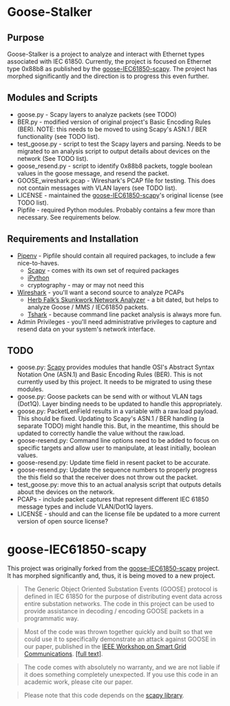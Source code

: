 # Goose-Stalker

## Purpose

Goose-Stalker is a project to analyze and interact with Ethernet types associated with IEC 61850. Currently, the project is focused on Ethernet type 0x88b8 as published by the [goose-IEC61850-scapy](https://github.com/mdehus/goose-IEC61850-scapy). The project has morphed significantly and the direction is to progress this even further.

## Modules and Scripts

* goose.py - Scapy layers to analyze packets (see TODO)
* BER.py - modified version of original project's Basic Encoding Rules (BER). NOTE: this needs to be moved to using Scapy's ASN.1 / BER functionality (see TODO list).
* test_goose.py - script to test the Scapy layers and parsing. Needs to be migrated to an analysis script to output details about devices on the network (See TODO list).
* goose_resend.py - script to identify 0x88b8 packets, toggle boolean values in the goose message, and resend the packet. 
* GOOSE_wireshark.pcap - Wireshark's PCAP file for testing. This does not contain messages with VLAN layers (see TODO list).
* LICENSE - maintained the [goose-IEC61850-scapy](https://github.com/mdehus/goose-IEC61850-scapy)'s original license (see TODO list).
* Pipfile - required Python modules. Probably contains a few more than necessary. See requirements below.

## Requirements and Installation

* [Pipenv](https://docs.pipenv.org/) - Pipfile should contain all required packages, to include a few nice-to-haves.
  * [Scapy](https://github.com/secdev/scapy) - comes with its own set of required packages
  * [iPython](https://ipython.org/)
  * cryptography - may or may not need this
* [Wireshark](https://www.wireshark.org/) - you'll want a second source to analyze PCAPs
  * [Herb Falk’s Skunkwork Network Analyzer](http://www.otb-consultingservices.com/home/shop/skunkworks-network-analyzer/) - a bit dated, but helps to analyze Goose / MMS / IEC61850 packets.
  * [Tshark](https://www.wireshark.org/docs/man-pages/tshark.html) - because command line packet analysis is always more fun.
* Admin Privileges - you'll need administrative privileges to capture and resend data on your system's network interface. 

## TODO

* goose.py: [Scapy](https://github.com/secdev/scapy) provides modules that handle OSI's Abstract Syntax Notation One (ASN.1) and Basic Encoding Rules (BER). This is not currently used by this project. It needs to be migrated to using these modules.
* goose.py: Goose packets can be send with or without VLAN tags (Dot1Q). Layer binding needs to be updated to handle this appropriately.
* goose.py: PacketLenField results in a variable with a raw.load payload. This should be fixed. Updating to Scapy's ASN.1 / BER handling (a separate TODO) might handle this. But, in the meantime, this should be updated to correctly handle the value without the raw.load.
* goose-resend.py: Command line options need to be added to focus on specific targets and allow user to manipulate, at least initially, boolean values.
* goose-resend.py: Update time field in resent packet to be accurate.
* goose-resend.py: Update the sequence numbers to properly progress the this field so that the receiver does not throw out the packet.
* test_goose.py: move this to an actual analysis script that outputs details about the devices on the network.
* PCAPs - include packet captures that represent different IEC 61850 message types and include VLAN/Dot1Q layers.
* LICENSE - should and can the license file be updated to a more current version of open source license?

# goose-IEC61850-scapy

This project was originally forked from the [goose-IEC61850-scapy](https://github.com/mdehus/goose-IEC61850-scapy) project. It has morphed significantly and, thus, it is being moved to a new project. 

> The Generic Object Oriented Substation Events (GOOSE) protocol is defined in IEC 61850 for the purpose of distributing event data across entire substation networks.  The code in this project can be used to provide assistance in decoding / encoding GOOSE packets in a programmatic way.

> Most of the code was thrown together quickly and built so that we could use it to specifically demonstrate an attack against GOOSE in our paper, published in the [IEEE Workshop on Smart Grid Communications](http://ieeexplore.ieee.org/xpl/login.jsp?tp=&arnumber=6477809&url=http%3A%2F%2Fieeexplore.ieee.org%2Fxpls%2Fabs_all.jsp%3Farnumber%3D6477809). [[full text]](http://markdehus.com/SGCOMM.pdf).

> The code comes with absolutely no warranty, and we are not liable if it does something completely unexpected.  If you use this code in an
academic work, please cite our paper.

> Please note that this code depends on the [scapy library](http://www.secdev.org/projects/scapy/).

